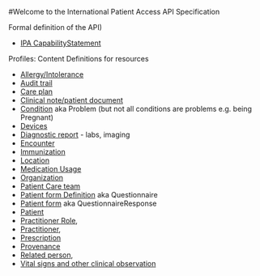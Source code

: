 #Welcome to the International Patient Access API Specification

Formal definition of the API)

* [IPA CapabilityStatement](ipa.html)

Profiles: Content Definitions for resources

* [Allergy/Intolerance](ipa-allergyintolerance.html)
* [Audit trail](ipa-auditevent.html)
* [Care plan](StructureDefinition-careplan.html) 
* [Clinical note/patient document](ipa-documentreference.html)
* [Condition](ipa-condition.html) aka Problem (but not all conditions are problems e.g. being Pregnant)
* [Devices](ipa-device.html)
* [Diagnostic report](ipa-diagnosticreport.html) - labs, imaging
* [Encounter](ipa-encounter.html)
* [Immunization](ipa-immunization.html)
* [Location](ipa-location.html)
* [Medication Usage](ipa-medicationstatement.html)
* [Organization](ipa-organization.html)
* [Patient Care team](ipa-careteam.html)
* [Patient form Definition](ipa-questionnaire.html) aka Questionnaire
* [Patient form](ipa-questionnaireresponse.html) aka QuestionnaireResponse
* [Patient](ipa-patient.html)
* [Practitioner Role](ipa-practitionerrole.html), 
* [Practitioner](ipa-practitioner.html), 
* [Prescription](ipa-medicationrequest.html)
* [Provenance](ipa-provenance.html) 
* [Related person](ipa-relatedperson.html), 
* [Vital signs and other clinical observation](ipa-observation.html)